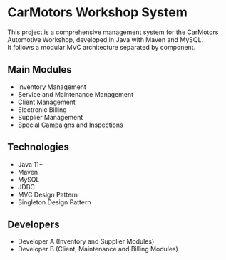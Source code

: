 # CarMotors Workshop System

This project is a comprehensive management system for the CarMotors Automotive Workshop, developed in Java with Maven and MySQL.  
It follows a modular MVC architecture separated by component.

## Main Modules

- Inventory Management
- Service and Maintenance Management
- Client Management
- Electronic Billing
- Supplier Management
- Special Campaigns and Inspections

## Technologies

- Java 11+
- Maven
- MySQL
- JDBC
- MVC Design Pattern
- Singleton Design Pattern

## Developers

- Developer A (Inventory and Supplier Modules)
- Developer B (Client, Maintenance and Billing Modules)
